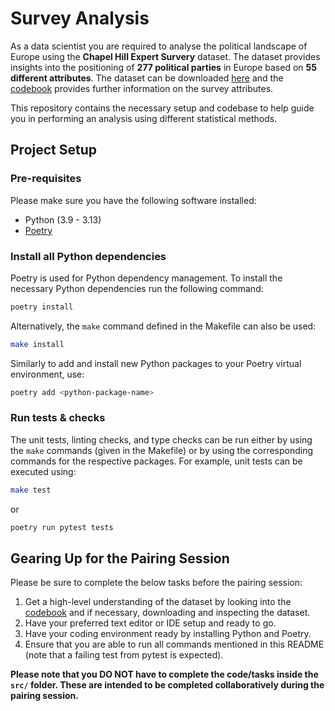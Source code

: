# Survey Analysis

As a data scientist you are required to analyse the political landscape of Europe using
the **Chapel Hill Expert Survery** dataset. The dataset provides insights into the
positioning of **277 political parties** in Europe based on **55 different
attributes**. The dataset can be downloaded
[here](https://www.chesdata.eu/2019-chapel-hill-expert-survey) and the
[codebook](https://static1.squarespace.com/static/5975c9bfdb29d6a05c65209b/t/5fa04ec05d3c8218b7c91450/1604341440585/2019_CHES_codebook.pdf)
provides further information on the survey attributes.

This repository contains the necessary setup and codebase to help guide you in
performing an analysis using different statistical methods.

## Project Setup

### Pre-requisites

Please make sure you have the following software installed:

- Python (3.9 - 3.13)
- [Poetry](https://python-poetry.org/docs/)


### Install all Python dependencies

Poetry is used for Python dependency management. To install the necessary Python
dependencies run the following command:

```bash
poetry install
```

Alternatively, the `make` command defined in the Makefile can also be used:

```bash
make install
```

Similarly to add and install new Python packages to your Poetry virtual environment,
use:

```bash
poetry add <python-package-name>
```

### Run tests & checks

The unit tests, linting checks, and type checks can be run either by using the `make`
commands (given in the Makefile) or by using the corresponding commands for the
respective packages. For example, unit tests can be executed using:

```bash
make test
```

or

```bash
poetry run pytest tests
```

## Gearing Up for the Pairing Session

Please be sure to complete the below tasks before the pairing session:

1. Get a high-level understanding of the dataset by looking into the [codebook](https://static1.squarespace.com/static/5975c9bfdb29d6a05c65209b/t/5fa04ec05d3c8218b7c91450/1604341440585/2019_CHES_codebook.pdf) and if necessary, downloading and inspecting the dataset.
2. Have your preferred text editor or IDE setup and ready to go.
3. Have your coding environment ready by installing Python and Poetry.
4. Ensure that you are able to run all commands mentioned in this README (note that a failing test from pytest is expected).


**Please note that you DO NOT have to complete the code/tasks inside the `src/`
folder. These are intended to be completed collaboratively during the pairing session.**
